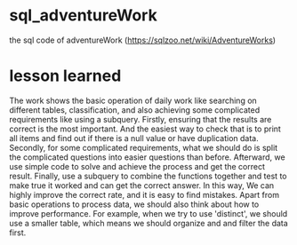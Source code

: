 # sql_adventureWork
the sql code of adventureWork (https://sqlzoo.net/wiki/AdventureWorks)

# lesson learned
The work shows the basic operation of daily work like searching on different tables, classification, and also achieving some complicated requirements like using a subquery. Firstly, ensuring that the results are correct is the most important. And the easiest way to check that is to print all items and find out if there is a null value or have duplication data. Secondly, for some complicated requirements, what we should do is split the complicated questions into easier questions than before. Afterward, we use simple code to solve and achieve the process and get the correct result. Finally, use a subquery to combine the functions together and test to make true it worked and can get the correct answer. In this way, We can highly improve the correct rate, and it is easy to find mistakes. Apart from basic operations to process data, we should also think about how to improve performance. For example, when we try to use 'distinct', we should use a smaller table, which means we should organize and and filter the data first. 
